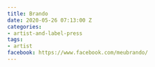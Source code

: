 ```yaml
---
title: Brando
date: 2020-05-26 07:13:00 Z
categories:
- artist-and-label-press
tags:
- artist
facebook: https://www.facebook.com/meubrando/
---
```


